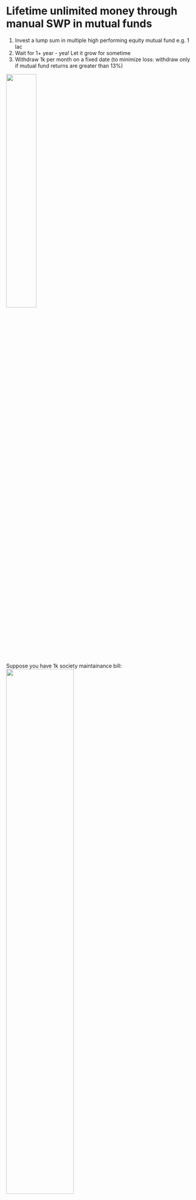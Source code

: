# Lifetime unlimited money through manual SWP in mutual funds
1. Invest a lump sum in multiple high performing equity mutual fund e.g. 1 lac
1. Wait for 1+ year - yea! Let it grow for sometime
1. Withdraw 1k per month on a fixed date (to minimize loss: withdraw only if mutual fund returns are greater than 13%) 

<img src="https://user-images.githubusercontent.com/298479/211429671-8d1b5be8-6bce-4fc5-862a-d18a6d9a4b7e.png" width="40%"/>

Suppose you have 1k society maintainance bill:<br/>
<img src="https://user-images.githubusercontent.com/298479/211427372-1c588820-b3f3-4d67-ad82-82f03304151a.png" width="60%"/>

## notes
1. mutual funds are subject to market risks, market down huwa to samjho paisa gaya,<br/>
works well if you choose the right mutual fund and start SWP after one year.
2. its just a theory, try at your own risk
